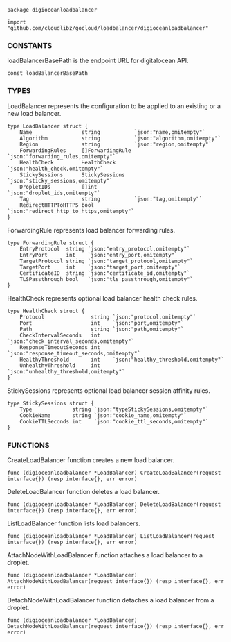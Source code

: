 ```
package digioceanloadbalancer

import "github.com/cloudlibz/gocloud/loadbalancer/digioceanloadbalancer"
```

### CONSTANTS

loadBalancerBasePath is the endpoint URL for digitalocean API.
```
const loadBalancerBasePath
```

### TYPES

LoadBalancer represents the configuration to be applied to an existing or a new load balancer.
```
type LoadBalancer struct {
	Name                string           `json:"name,omitempty"`
	Algorithm           string           `json:"algorithm,omitempty"`
	Region              string           `json:"region,omitempty"`
	ForwardingRules     []ForwardingRule `json:"forwarding_rules,omitempty"`
	HealthCheck         HealthCheck      `json:"health_check,omitempty"`
	StickySessions      StickySessions   `json:"sticky_sessions,omitempty"`
	DropletIDs          []int            `json:"droplet_ids,omitempty"`
	Tag                 string           `json:"tag,omitempty"`
	RedirectHTTPToHTTPS bool             `json:"redirect_http_to_https,omitempty"`
}
```

ForwardingRule represents load balancer forwarding rules.
```
type ForwardingRule struct {
	EntryProtocol  string `json:"entry_protocol,omitempty"`
	EntryPort      int    `json:"entry_port,omitempty"`
	TargetProtocol string `json:"target_protocol,omitempty"`
	TargetPort     int    `json:"target_port,omitempty"`
	CertificateID  string `json:"certificate_id,omitempty"`
	TLSPassthrough bool   `json:"tls_passthrough,omitempty"`
}
```

HealthCheck represents optional load balancer health check rules.
```
type HealthCheck struct {
	Protocol               string `json:"protocol,omitempty"`
	Port                   int    `json:"port,omitempty"`
	Path                   string `json:"path,omitempty"`
	CheckIntervalSeconds   int    `json:"check_interval_seconds,omitempty"`
	ResponseTimeoutSeconds int    `json:"response_timeout_seconds,omitempty"`
	HealthyThreshold       int    `json:"healthy_threshold,omitempty"`
	UnhealthyThreshold     int    `json:"unhealthy_threshold,omitempty"`
}
```

StickySessions represents optional load balancer session affinity rules.
```
type StickySessions struct {
	Type             string `json:"typeStickySessions,omitempty"`
	CookieName       string `json:"cookie_name,omitempty"`
	CookieTTLSeconds int    `json:"cookie_ttl_seconds,omitempty"`
}
```

### FUNCTIONS

CreateLoadBalancer function creates a new load balancer.
```
func (digioceanloadbalancer *LoadBalancer) CreateLoadBalancer(request interface{}) (resp interface{}, err error)
```

DeleteLoadBalancer function deletes a load balancer.
```
func (digioceanloadbalancer *LoadBalancer) DeleteLoadBalancer(request interface{}) (resp interface{}, err error)
```

ListLoadBalancer function lists load balancers.
```
func (digioceanloadbalancer *LoadBalancer) ListLoadBalancer(request interface{}) (resp interface{}, err error)
```

AttachNodeWithLoadBalancer function attaches a load balancer to a droplet.
```
func (digioceanloadbalancer *LoadBalancer) AttachNodeWithLoadBalancer(request interface{}) (resp interface{}, err error)
```

DetachNodeWithLoadBalancer function detaches a load balancer from a droplet.
```
func (digioceanloadbalancer *LoadBalancer) DetachNodeWithLoadBalancer(request interface{}) (resp interface{}, err error)
```
